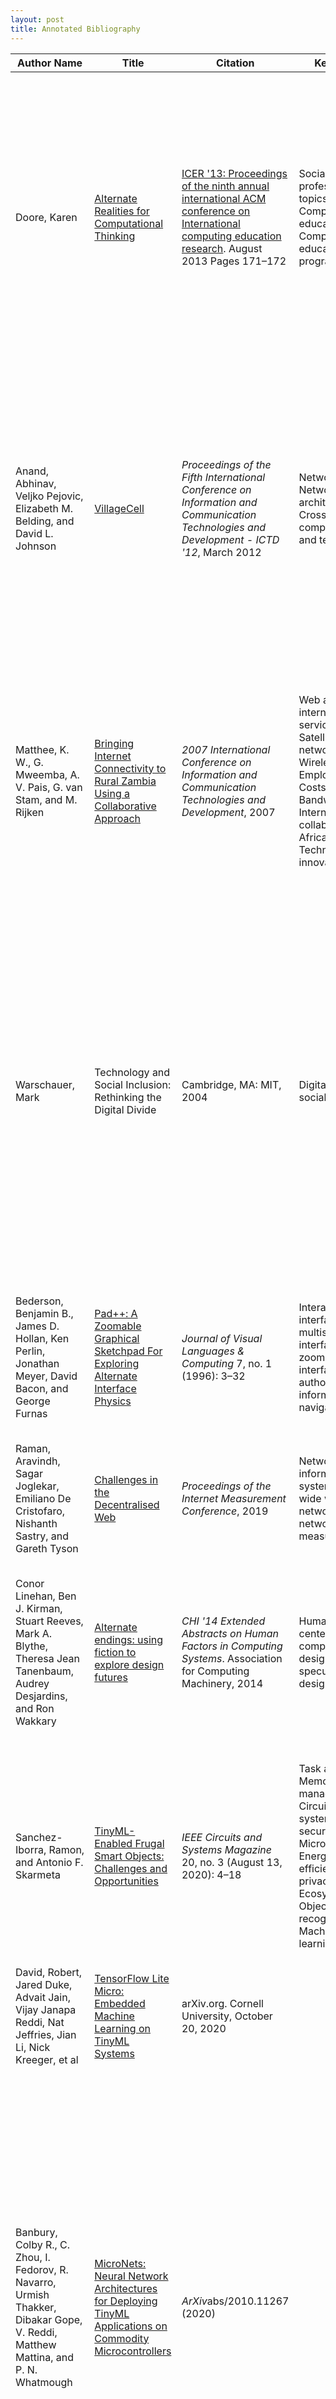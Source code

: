 ```yaml
---
layout: post
title: Annotated Bibliography
---
```




| Author Name                                                  | Title                                                        | Citation                                                     | Keywords                                                     | Summary                                                      | Relevance                                                    |
| ------------------------------------------------------------ | ------------------------------------------------------------ | ------------------------------------------------------------ | ------------------------------------------------------------ | ------------------------------------------------------------ | ------------------------------------------------------------ |
| Doore, Karen                                                 | [Alternate Realities for Computational Thinking](https://doi.org/10.1145/2493394.2493418) | [ICER '13: Proceedings of the ninth annual international ACM conference on International computing education research](https://dl.acm.org/doi/proceedings/10.1145/2493394). August 2013 Pages 171–172 | Social and professional topics, Computing education, Computing educational programs, | This paper looks at how Alternate Reality Games (ARGs) can be used "as an educational platform to engage students in a collaborative exploration of the field of computing as a means to increase interest in computing". This is an interesting approach toward education as it explores new mediums and types of content delivery. | A look at new approaches toward education on computers using computers |
| Anand, Abhinav, Veljko Pejovic, Elizabeth M. Belding, and David L. Johnson | [VillageCell](https://doi.org/10.1145/2160673.2160698)       | *Proceedings of the Fifth International Conference on Information and Communication Technologies and Development - ICTD '12*, March 2012 | Networks, Network architecture, Cross-computing tools and techniques | VillageCell uses existing technology stack to create systems which help boost connectivity in areas often left behind by the government and development organisations. This "relies on software defined radios and open-source solutions to provide free local and cheap long-distance communication for remote regions". | The focus on using existing tech stacks is of particular interest to me. The implementation of this does raise some questions which I'd like to keep in mind. |
| Matthee, K. W., G. Mweemba, A. V. Pais, G. van Stam, and M. Rijken | [Bringing Internet Connectivity to Rural Zambia Using a Collaborative Approach](https://doi.org/10.1109/ictd.2007.4937391) | *2007 International Conference on Information and Communication Technologies and Development*, 2007 | Web and internet services,  Satellites,  IP networks,  Wireless LAN,  Employment,  Costs,  Bandwidth,  International collaboration,  Africa,  Technological innovation | Similar to VillageCell, this paper shows how using older tech stacks can be used to provide services. It "operates using satellite terminals (for connection to the Internet) and a wireless local area network." Especially with regard to the potential use cases of this application. | Great use of older tech, especially with the uses cases mentioned of helping communities |
| Warschauer, Mark                                             | Technology and Social Inclusion: Rethinking the Digital Divide | Cambridge, MA: MIT, 2004                                     | Digital divide, social inclusion                             | A great read which goes into details of "Drawing on theory from political science, economics, sociology, psychology, communications, education, and linguistics, the book examines the ways in which differing access to technology contributes to social and economic stratification or inclusion" with case studies from disaffected countries like the US and developing nations of Brazil, India, China. | Interesting read-nice direction to head in, if obvious       |
| Bederson, Benjamin B., James D. Hollan, Ken Perlin, Jonathan Meyer, David Bacon, and George Furnas | [Pad++: A Zoomable Graphical Sketchpad For Exploring Alternate Interface Physics](https://doi.org/10.1006/jvlc.1996.0002) | *Journal of Visual Languages & Computing* 7, no. 1 (1996): 3–32 | Interactive user interfaces, multiscale interfaces, zoomable interfaces, authoring, information navigation | Albeit an old paper, it explores the development of new kinds of interactions within software which are quite different from other softwares of the time, and also of the new kinds of HCI. | New kinds of approaches, a more human centered approach toward software. The key here is to look at a planet-centered approach toward design. |
| Raman, Aravindh, Sagar Joglekar, Emiliano De Cristofaro, Nishanth Sastry, and Gareth Tyson | [Challenges in the Decentralised Web](https://doi.org/10.1145/3355369.3355572) | *Proceedings of the Internet Measurement Conference*, 2019   | Networks, information systems, world wide web, social networks, network measurement | Explores the Decentralised Web through platforms such as PeerTube, HubZilla, with a focus on Mastodon. | Important to the sudy of un-centralised edge computational systems |
| Conor Linehan, Ben J. Kirman, Stuart Reeves, Mark A. Blythe, Theresa Jean Tanenbaum, Audrey Desjardins, and Ron Wakkary | [Alternate endings: using fiction to explore design futures](https://doi.org/10.1145/2559206.2560472) | *CHI '14 Extended Abstracts on Human Factors in Computing Systems*. Association for Computing Machinery, 2014 | Human-centered computing, design fiction, speculative design | Paper explores "fictional narratives to envision long-term consequences of contemporary HCI projects", which is good approach in trying to understand the consequences of the things we create | Speculative design is always important to the process.       |
| Sanchez-Iborra, Ramon, and Antonio F. Skarmeta               | [TinyML-Enabled Frugal Smart Objects: Challenges and Opportunities]( https://doi.org/10.1109/mcas.2020.3005467) | *IEEE Circuits and Systems Magazine* 20, no. 3 (August 13, 2020): 4–18 | Task analysis,  Memory management,  Circuits and systems,  Data security,  Microcontrollers,  Energy efficiency,  Data privacy,  Ecosystems,  Object recognition,  Machine learning | Explores the use of the TinyML paradigm, which are small microcomputers running ML. A survey of the existing ecosystem is in the paper. It also proposes a framework of a Radio Access Network architecture for smart frugal objects. | Great introduction to the world of TinyML.                   |
| David, Robert, Jared Duke, Advait Jain, Vijay Janapa Reddi, Nat Jeffries, Jian Li, Nick Kreeger, et al | [TensorFlow Lite Micro: Embedded Machine Learning on TinyML Systems](https://arxiv.org/abs/2010.08678) | arXiv.org. Cornell University, October 20, 2020              |                                                              | Looks at the finer technicalities of running ML models on smaller edge systems |                                                              |
| Banbury, Colby R., C. Zhou, I. Fedorov, R. Navarro, Urmish Thakker, Dibakar Gope, V. Reddi, Matthew Mattina, and P. N. Whatmough | [MicroNets: Neural Network Architectures for Deploying TinyML Applications on Commodity Microcontrollers](https://www.semanticscholar.org/paper/MicroNets%3A-Neural-Network-Architectures-for-TinyML-Banbury-Zhou/fd9e3e0b047a6d2b13b7a301e552bc375c8ebe09) | *ArXiv*abs/2010.11267 (2020)                                 |                                                              | Executing machine learning workloads locally on resource constrained microcontrollers (MCUs) promises to drastically expand the application space of IoT. However, so-called TinyML presents severe technical challenges, as deep neural network inference demands a large compute and memory budget. To address this challenge, neural architecture search (NAS) promises to help design accurate ML models that meet the tight MCU memory, latency and energy constraints. |                                                              |
| Lin, J., Wei-Ming Chen, Yujun Lin, J. Cohn, Chuang Gan, and Song Han | [MCUNet: Tiny Deep Learning on IoT Devices](https://www.semanticscholar.org/paper/MCUNet%3A-Tiny-Deep-Learning-on-IoT-Devices-Lin-Chen/ea142242898ccc797af88cc633fb8618b272ee62) | *ArXiv* abs/2007.10319 (2020)                                |                                                              | Combine multiple devices to create a local net: MCUNet, a framework that jointly designs the efficient neural architecture (TinyNAS) and the lightweight inference engine (TinyEngine), enabling ImageNet-scale inference on microcontrollers. |                                                              |
| Liu, Di, Hao Kong, X. Luo, Weichen Liu, and R. Subramaniam   | [Bringing AI To Edge: From Deep Learning's Perspective](https://www.semanticscholar.org/paper/Bringing-AI-To-Edge%3A-From-Deep-Learning's-Liu-Kong/75f9918fe00a5bf83092b989e2ed3b9ca0f10a4e) | *ArXiv* abs/2011.14808 (2020)                                |                                                              | Overview of the Edge world and future development roadmaps   |                                                              |
| Vuppalapati, Chandrasekar, Anitha Ilapakurti, Sharat Kedari, Jaya Vuppalapati, Santosh Kedari, and Raja Vuppalapati | [Democratization of AI, Albeit Constrained IoT Devices & Tiny ML, for Creating a Sustainable Food Future](https://doi.org/10.1109/icict50521.2020.00089) | *2020 3rd International Conference on Information and Computer Technologies (ICICT)*, March 9, 2020 |                                                              | develop a framework to deploy artificial intelligence models in constrained compute environments that enable remote rural areas and small farmers to join the data revolution and start contribution to the digital economy and empowers the world through the data to create a sustainable food for our collective future. This is the direction I need to head in. Tiny computers-context-local control-huge win |                                                              |
| Chen, Jiasi, and Xukan Ran                                   | [Deep Learning With Edge Computing: A Review](https://www.semanticscholar.org/paper/Deep-Learning-With-Edge-Computing%3A-A-Review-Chen-Ran/4f2d4e821dd03ac5df7d5448948bc738aefdd6db) | *Proceedings of the IEEE* 107 (2019): 1655-1674              |                                                              | Overview of edge sensors and compute modules                 |                                                              |
| Zhou, Z., X. Chen, E. Li, Liekang Zeng, K. Luo and Junshan Zhang | [Edge Intelligence: Paving the Last Mile of Artificial Intelligence With Edge Computing](https://www.semanticscholar.org/paper/Edge-Intelligence%3A-Paving-the-Last-Mile-of-With-Zhou-Chen/928cd808aba140ec298508df87c5579811ff2f41) | *Proceedings of the IEEE* 107 (2019): 1738-1762              |                                                              | a comprehensive survey of the recent research efforts on Edge Intelligence |                                                              |
| Han, Yiwen, X. Wang, Victor C. M. Leung, D. Niyato, Xueqiang Yan and X. Chen | [Convergence of Edge Computing and Deep Learning: A Comprehensive Survey](https://www.semanticscholar.org/paper/Convergence-of-Edge-Computing-and-Deep-Learning%3A-A-Han-Wang/4cd03cd34e7e94d1b1ee293d5dead8efc24c1a6d) | *IEEE Communications Surveys & Tutorials* 22 (2020): 869-904 |                                                              | Survey of Edge Intelligence and Edge computing               |                                                              |